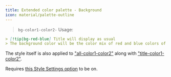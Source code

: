 ```yaml
---
title: Extended color palette - Background
icon: material/palette-outline
---
```


> `bg-color1-color2-`
Usage:

```md
> [!tip|bg-red-blue] Title will display as usual
> The background color will be the color mix of red and blue colors of this theme
```

The style itself is also applied to ["all-color1-color2"](../combined-styling/page-10.md)
along with ["title-color1-color2"](../title-styling/page-10.md).

Requires [this Style Settings option](../../Style-Settings/Editor/Accent-Colors/index.md#enabled-extended-color-palette) 
to be on.

